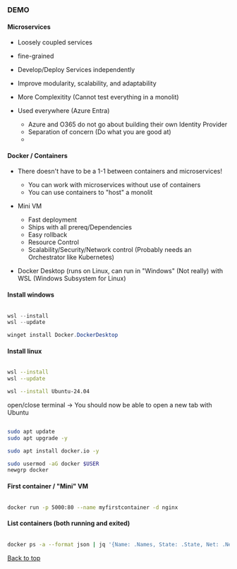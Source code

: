 ### DEMO


#### Microservices

- Loosely coupled services
- fine-grained
- Develop/Deploy Services independently
- Improve modularity, scalability, and adaptability


- More Complexitity (Cannot test everything in a monolit)



- Used everywhere    (Azure Entra)
   - Azure and O365 do not go about building their own Identity Provider
   - Separation of concern (Do what you are good at)
   - 




#### Docker / Containers

- There doesn't have to be a 1-1 between containers and microservices!
    - You can work with microservices without use of containers
	- You can use containers to "host" a monolit
	
- Mini VM
  - Fast deployment
  - Ships with all prereq/Dependencies
  - Easy rollback
  - Resource Control
  - Scalability/Security/Network control   (Probably needs an Orchestrator like Kubernetes)
  
 
- Docker Desktop (runs on Linux, can run in "Windows" (Not really) with WSL (Windows Subsystem for Linux)


#### Install windows

```powershell

wsl --install
wsl --update

winget install Docker.DockerDesktop


```

#### Install linux

```bash

wsl --install
wsl --update

wsl --install Ubuntu-24.04

```

open/close terminal  -> You should now be able to open a new tab with Ubuntu 

```bash

sudo apt update
sudo apt upgrade -y

sudo apt install docker.io -y

sudo usermod -aG docker $USER
newgrp docker

```

#### First container / "Mini" VM

```bash

docker run -p 5000:80 --name myfirstcontainer -d nginx

```

#### List containers (both running and exited)

```bash

docker ps -a --format json | jq '{Name: .Names, State: .State, Net: .Networks,Ports: .Ports}'

```
[Back to top](#demo)


